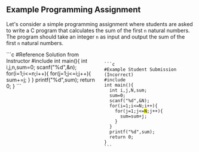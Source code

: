 ## Example Programming Assignment

Let's consider a simple programming assignment where students are asked to write a C program that calculates the sum of the first `n` natural numbers. The program should take an integer `n` as input and output the sum of the first `n` natural numbers. 

<div style="display: flex; justify-content: space-between;">

<div style="flex: 1; margin-right: 10px;">
```c
#Reference Solution from Instructor 
#include <stdio.h>
int main(){
  int i,j,n,sum=0;
  scanf("%d",&n);  
  for(i=1;i<=n;i++){
    for(j=1;j<=i;j++){
      sum+=j;
    }
  }
  printf("%d",sum);
  return 0;
}    
```
</div>
<div style="flex: 1; margin-left: 10px;">
<pre>
<code>
```c
#Example Student Submission (Incorrect)
#include <stdio.h>
int main(){
  int i,j,N,sum;
  sum=0;
  scanf("%d",&N);
  for(i=1;i<=N;i++){
    for(j=1;j<=<span style='background-color: yellow;'>N</span>;j++){
      sum=sum+j;
    }
  }
  printf("%d",sum);
  return 0;
} 
```
</code>
</pre>
</div>
</div>
